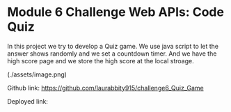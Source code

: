 # Module 6 Challenge Web APIs: Code Quiz


In this project we try to develop a Quiz game.
We use java script to let the answer shows randomly and we set a countdown timer.
And we have the high score page and we store the high score at the local stroage.

(./assets/image.png)


Github link:
https://github.com/laurabbity915/challenge6_Quiz_Game

Deployed link:


